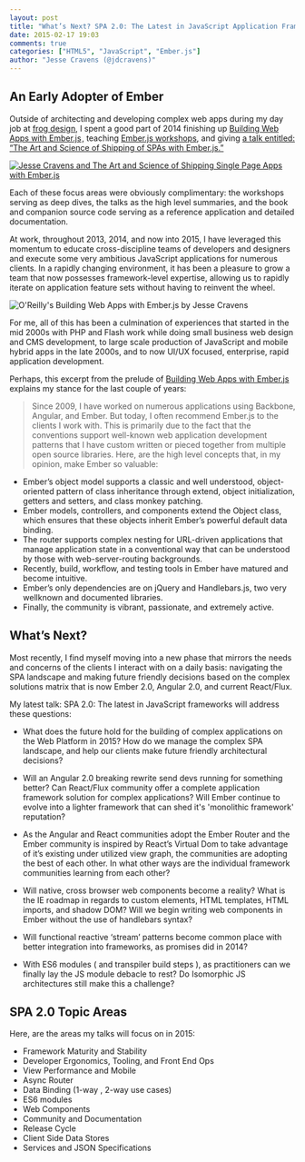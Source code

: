 ```yaml
---
layout: post
title: "What’s Next? SPA 2.0: The Latest in JavaScript Application Frameworks"
date: 2015-02-17 19:03
comments: true
categories: ["HTML5", "JavaScript", "Ember.js"]
author: "Jesse Cravens (@jdcravens)"
---
```


## An Early Adopter of Ember

Outside of architecting and developing complex web apps during my day job at <a href="http://frogdesign.com">frog design</a>, I spent a good part of 2014 finishing up <a href="http://www.amazon.com/gp/product/1449370926/ref=as_li_tl?ie=UTF8&camp=1789&creative=9325&creativeASIN=1449370926&linkCode=as2&tag=wwwjessecrave-20&linkId=6CCXPQ2HHNLSTI5N">Building Web Apps with Ember.js</a><img src="http://ir-na.amazon-adsystem.com/e/ir?t=wwwjessecrave-20&l=as2&o=1&a=1449370926" width="1" height="1" border="0" alt="" style="border:none !important; margin:0px !important;" />, teaching <a href="http://www.jessecravens.com/blog/2014/08/06/ember-dot-js-workshops/">Ember.js workshops</a>, and giving <a href="https://teamtreehouse.com/library/the-art-and-science-of-shipping-single-page-apps-with-emberjs">a talk entitled: “The Art and Science of Shipping of SPAs with Ember.js.”</a>

<a href="https://teamtreehouse.com/library/the-art-and-science-of-shipping-single-page-apps-with-emberjs"><img class="imgL400" alt="Jesse Cravens and The Art and Science of Shipping Single Page Apps with Ember.js" src="/images/blogposts/artandscience5.png"></a>

Each of these focus areas were obviously complimentary: the workshops serving as deep dives, the talks as the high level summaries, and the book and companion source code serving as a reference application and detailed documentation.

At work, throughout 2013, 2014, and now into 2015, I have leveraged this momentum to educate cross-discipline teams of developers and designers and execute some very ambitious JavaScript applications for numerous clients. In a rapidly changing environment, it has been a pleasure to grow a team that now possesses framework-level expertise, allowing us to rapidly iterate on application feature sets without having to reinvent the wheel.

<img class="imgR200" alt="O'Reilly's Building Web Apps with Ember.js by Jesse Cravens" src="/images/oredev/ember_cover_600.png">

For me, all of this has been a culmination of experiences that started in the mid 2000s with PHP and Flash work while doing small business web design and CMS development, to large scale production of JavaScript and mobile hybrid apps in the late 2000s, and to now UI/UX focused, enterprise, rapid application development.

Perhaps, this excerpt from the prelude of  <a href="http://www.amazon.com/gp/product/1449370926/ref=as_li_tl?ie=UTF8&camp=1789&creative=9325&creativeASIN=1449370926&linkCode=as2&tag=wwwjessecrave-20&linkId=6CCXPQ2HHNLSTI5N">Building Web Apps with Ember.js</a> explains my stance for the last couple of years:

> Since 2009, I have worked on numerous applications using Backbone, Angular, and
Ember. But today, I often recommend Ember.js to the clients I work with. This is primarily
due to the fact that the conventions support well-known web application development
patterns that I have custom written or pieced together from multiple open
source libraries. Here, are the high level concepts that, in my opinion, make Ember so
valuable:
>
 * Ember’s object model supports a classic and well understood, object-oriented
pattern of class inheritance through extend, object initialization, getters and setters,
and class monkey patching.
 * Ember models, controllers, and components extend the Object class, which ensures
that these objects inherit Ember’s powerful default data binding.
 * The router supports complex nesting for URL-driven applications that manage
application state in a conventional way that can be understood by those with
web-server-routing backgrounds.
 * Recently, build, workflow, and testing tools in Ember have matured and become
intuitive.
 * Ember’s only dependencies are on jQuery and Handlebars.js, two very wellknown
and documented libraries.
 * Finally, the community is vibrant, passionate, and extremely active.

## What’s Next?

Most recently, I find myself moving into a new phase that mirrors the needs and concerns of the clients I interact with on a daily basis: navigating the SPA landscape and making future friendly decisions based on the complex solutions matrix that is now Ember 2.0, Angular 2.0, and current React/Flux.

My latest talk:  SPA 2.0: The latest in JavaScript frameworks will address these questions:

 * What does the future hold for the building of complex applications on the Web Platform in 2015?
How do we manage the complex SPA landscape, and help our clients make future friendly architectural decisions?

 * Will an Angular 2.0 breaking rewrite send devs running for something better? Can React/Flux community offer a complete application framework solution for complex applications? Will Ember continue to evolve into a lighter framework that can shed it's 'monolithic framework' reputation?

 * As the Angular and React communities adopt the Ember Router and the Ember community is inspired by React’s Virtual Dom to take advantage of it’s existing under utilized view graph, the communities are adopting the best of each other. In what other ways are the individual framework communities learning from each other?

 * Will native, cross browser web components become a reality? What is the IE roadmap in regards to custom elements, HTML templates, HTML imports, and shadow DOM? Will we begin writing web components in Ember without the use of handlebars syntax?

 * Will functional reactive ‘stream’ patterns become common place with better integration into frameworks, as promises did in 2014?

 * With ES6 modules ( and transpiler build steps ), as practitioners can we finally lay the JS module debacle to rest? Do Isomorphic JS architectures still make this a challenge?

## SPA 2.0 Topic Areas

Here, are the areas my talks will focus on in 2015:

 * Framework Maturity and Stability
 * Developer Ergonomics, Tooling, and Front End Ops
 * View Performance and Mobile
 * Async Router
 * Data Binding (1-way , 2-way use cases)
 * ES6 modules
 * Web Components
 * Community and Documentation
 * Release Cycle
 * Client Side Data Stores
 * Services and JSON Specifications
